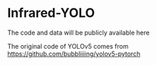 # Infrared-YOLO

The code and data will be publicly available here


The original code of YOLOv5 comes from https://github.com/bubbliiiing/yolov5-pytorch
